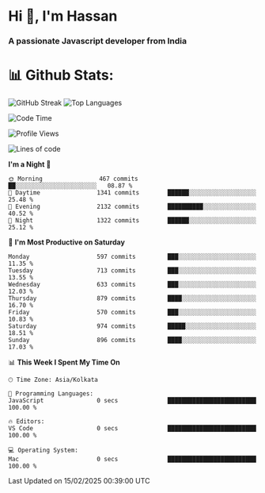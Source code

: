 # Hi 👋, I'm Hassan
### A passionate Javascript developer from India


# 📊 Github Stats:
![GitHub Streak](https://github-readme-streak-stats.herokuapp.com/?user=codeblooded47&theme=dracula&hide_border=false)
![Top Languages](https://github-readme-stats.vercel.app/api/top-langs/?username=codeblooded47&layout=compact&theme=dracula)



<!--START_SECTION:waka-->
![Code Time](http://img.shields.io/badge/Code%20Time-882%20hrs%2058%20mins-blue)

![Profile Views](http://img.shields.io/badge/Profile%20Views-6-blue)

![Lines of code](https://img.shields.io/badge/From%20Hello%20World%20I%27ve%20Written-24.3%20million%20lines%20of%20code-blue)

**I'm a Night 🦉** 

```text
🌞 Morning                467 commits         ██░░░░░░░░░░░░░░░░░░░░░░░   08.87 % 
🌆 Daytime                1341 commits        ██████░░░░░░░░░░░░░░░░░░░   25.48 % 
🌃 Evening                2132 commits        ██████████░░░░░░░░░░░░░░░   40.52 % 
🌙 Night                  1322 commits        ██████░░░░░░░░░░░░░░░░░░░   25.12 % 
```
📅 **I'm Most Productive on Saturday** 

```text
Monday                   597 commits         ███░░░░░░░░░░░░░░░░░░░░░░   11.35 % 
Tuesday                  713 commits         ███░░░░░░░░░░░░░░░░░░░░░░   13.55 % 
Wednesday                633 commits         ███░░░░░░░░░░░░░░░░░░░░░░   12.03 % 
Thursday                 879 commits         ████░░░░░░░░░░░░░░░░░░░░░   16.70 % 
Friday                   570 commits         ███░░░░░░░░░░░░░░░░░░░░░░   10.83 % 
Saturday                 974 commits         █████░░░░░░░░░░░░░░░░░░░░   18.51 % 
Sunday                   896 commits         ████░░░░░░░░░░░░░░░░░░░░░   17.03 % 
```


📊 **This Week I Spent My Time On** 

```text
🕑︎ Time Zone: Asia/Kolkata

💬 Programming Languages: 
JavaScript               0 secs              █████████████████████████   100.00 % 

🔥 Editors: 
VS Code                  0 secs              █████████████████████████   100.00 % 

💻 Operating System: 
Mac                      0 secs              █████████████████████████   100.00 % 
```


 Last Updated on 15/02/2025 00:39:00 UTC
<!--END_SECTION:waka-->

